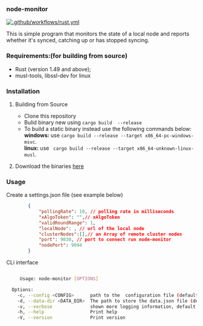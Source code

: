 ### node-monitor
[![.github/workflows/rust.yml](https://github.com/Dartroom/node-monitor/actions/workflows/rust.yml/badge.svg)](https://github.com/Dartroom/node-monitor/actions/workflows/rust.yml)

This is simple program that monitors the state of a local node and reports whether it's synced, catching up or has stopped syncing.

### Requirements:(for building from source)

-    Rust (version 1.49 and above);
-    musl-tools, libssl-dev for linux

### Installation

1.   Building from Source

     -    Clone this repository
     -    Bulid binary new using ```cargo build  --release ```
     -    To build a static binary instead use the following commands below:<br>
          **windows:** use `cargo build --release --target x86_64-pc-windows-msvc`. <br>
          **linux:** use ` cargo build --release --target x86_64-unknown-linux-musl`.

2.   Download the binaries [here](https://github.com/Dartroom/node-monitor/releases/)

### Usage

Create a settings.json file (see example below)

```json
        {
            "pollingRate": 10, // polling rate in milliseconds
            "xAlgoToken": "",// xAlgoToken
            "validRoundRange": 1,
            "localNode": , // url of the local node
            "clusterNodes":[],// an Array of remote cluster nodes
            "port": 9030, // port to connect run node-monitor
            "nodePort": 9094
        }

```

CLi interface

```bash

     Usage: node-monitor [OPTIONS]

  Options:
    -c, --config <CONFIG>      path to the  configuration file (default: if not specified, settings.json file in the path as executable is used)
    -d, --data-dir <DATA_DIR>  The path to store the data.json file (default is the same directory as executable)
    -v, --verbose              shown more logging information, default is false with log level=info,
    -h, --help                 Print help
    -V, --version              Print version


```
